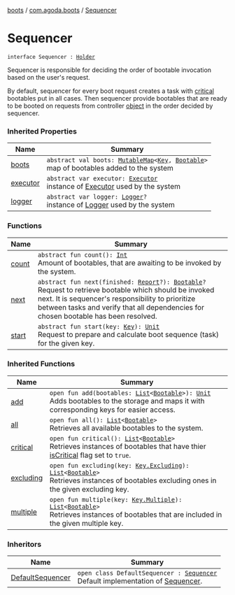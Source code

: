 [boots](../../index.md) / [com.agoda.boots](../index.md) / [Sequencer](./index.md)

# Sequencer

`interface Sequencer : `[`Holder`](../-holder/index.md)

Sequencer is responsible for deciding the order of bootable invocation based on the
user's request.

By default, sequencer for every boot request creates a task with [critical](../-bootable/is-critical.md) bootables
put in all cases. Then sequencer provide bootables that are ready to be booted on requests from controller
[object](../-boots/index.md) in the order decided by sequencer.

### Inherited Properties

| Name | Summary |
|---|---|
| [boots](../-holder/boots.md) | `abstract val boots: `[`MutableMap`](https://kotlinlang.org/api/latest/jvm/stdlib/kotlin.collections/-mutable-map/index.html)`<`[`Key`](../-key/index.md)`, `[`Bootable`](../-bootable/index.md)`>`<br>map of bootables added to the system |
| [executor](../-holder/executor.md) | `abstract var executor: `[`Executor`](../-executor/index.md)<br>instance of [Executor](../-executor/index.md) used by the system |
| [logger](../-holder/logger.md) | `abstract var logger: `[`Logger`](../-logger/index.md)`?`<br>instance of [Logger](../-logger/index.md) used by the system |

### Functions

| Name | Summary |
|---|---|
| [count](count.md) | `abstract fun count(): `[`Int`](https://kotlinlang.org/api/latest/jvm/stdlib/kotlin/-int/index.html)<br>Amount of bootables, that are awaiting to be invoked by the system. |
| [next](next.md) | `abstract fun next(finished: `[`Report`](../-report/index.md)`?): `[`Bootable`](../-bootable/index.md)`?`<br>Request to retrieve bootable which should be invoked next. It is sequencer's responsibility to prioritize between tasks and verify that all dependencies for chosen bootable has been resolved. |
| [start](start.md) | `abstract fun start(key: `[`Key`](../-key/index.md)`): `[`Unit`](https://kotlinlang.org/api/latest/jvm/stdlib/kotlin/-unit/index.html)<br>Request to prepare and calculate boot sequence (task) for the given key. |

### Inherited Functions

| Name | Summary |
|---|---|
| [add](../-holder/add.md) | `open fun add(bootables: `[`List`](https://kotlinlang.org/api/latest/jvm/stdlib/kotlin.collections/-list/index.html)`<`[`Bootable`](../-bootable/index.md)`>): `[`Unit`](https://kotlinlang.org/api/latest/jvm/stdlib/kotlin/-unit/index.html)<br>Adds bootables to the storage and maps it with corresponding keys for easier access. |
| [all](../-holder/all.md) | `open fun all(): `[`List`](https://kotlinlang.org/api/latest/jvm/stdlib/kotlin.collections/-list/index.html)`<`[`Bootable`](../-bootable/index.md)`>`<br>Retrieves all available bootables to the system. |
| [critical](../-holder/critical.md) | `open fun critical(): `[`List`](https://kotlinlang.org/api/latest/jvm/stdlib/kotlin.collections/-list/index.html)`<`[`Bootable`](../-bootable/index.md)`>`<br>Retrieves instances of bootables that have thier [isCritical](../-bootable/is-critical.md) flag set to `true`. |
| [excluding](../-holder/excluding.md) | `open fun excluding(key: `[`Key.Excluding`](../-key/-excluding/index.md)`): `[`List`](https://kotlinlang.org/api/latest/jvm/stdlib/kotlin.collections/-list/index.html)`<`[`Bootable`](../-bootable/index.md)`>`<br>Retrieves instances of bootables excluding ones in the given excluding key. |
| [multiple](../-holder/multiple.md) | `open fun multiple(key: `[`Key.Multiple`](../-key/-multiple/index.md)`): `[`List`](https://kotlinlang.org/api/latest/jvm/stdlib/kotlin.collections/-list/index.html)`<`[`Bootable`](../-bootable/index.md)`>`<br>Retrieves instances of bootables that are included in the given multiple key. |

### Inheritors

| Name | Summary |
|---|---|
| [DefaultSequencer](../../com.agoda.boots.impl/-default-sequencer/index.md) | `open class DefaultSequencer : `[`Sequencer`](./index.md)<br>Default implementation of [Sequencer](./index.md). |
